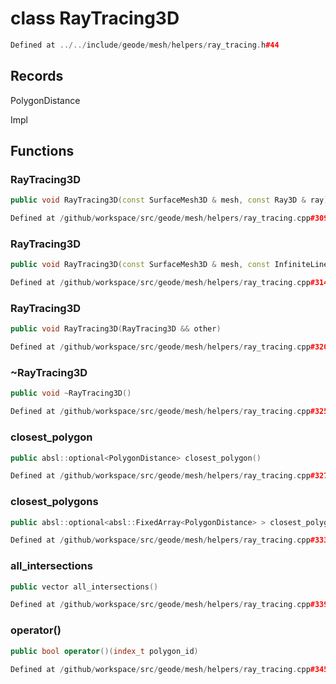# class RayTracing3D

```cpp
Defined at ../../include/geode/mesh/helpers/ray_tracing.h#44
```

## Records

PolygonDistance

Impl



## Functions

### RayTracing3D

```cpp
public void RayTracing3D(const SurfaceMesh3D & mesh, const Ray3D & ray)
```

```cpp
Defined at /github/workspace/src/geode/mesh/helpers/ray_tracing.cpp#309
```

### RayTracing3D

```cpp
public void RayTracing3D(const SurfaceMesh3D & mesh, const InfiniteLine3D & infinite_line)
```

```cpp
Defined at /github/workspace/src/geode/mesh/helpers/ray_tracing.cpp#314
```

### RayTracing3D

```cpp
public void RayTracing3D(RayTracing3D && other)
```

```cpp
Defined at /github/workspace/src/geode/mesh/helpers/ray_tracing.cpp#320
```

### ~RayTracing3D

```cpp
public void ~RayTracing3D()
```

```cpp
Defined at /github/workspace/src/geode/mesh/helpers/ray_tracing.cpp#325
```

### closest_polygon

```cpp
public absl::optional<PolygonDistance> closest_polygon()
```

```cpp
Defined at /github/workspace/src/geode/mesh/helpers/ray_tracing.cpp#327
```

### closest_polygons

```cpp
public absl::optional<absl::FixedArray<PolygonDistance> > closest_polygons(index_t size)
```

```cpp
Defined at /github/workspace/src/geode/mesh/helpers/ray_tracing.cpp#333
```

### all_intersections

```cpp
public vector all_intersections()
```

```cpp
Defined at /github/workspace/src/geode/mesh/helpers/ray_tracing.cpp#339
```

### operator()

```cpp
public bool operator()(index_t polygon_id)
```

```cpp
Defined at /github/workspace/src/geode/mesh/helpers/ray_tracing.cpp#345
```




